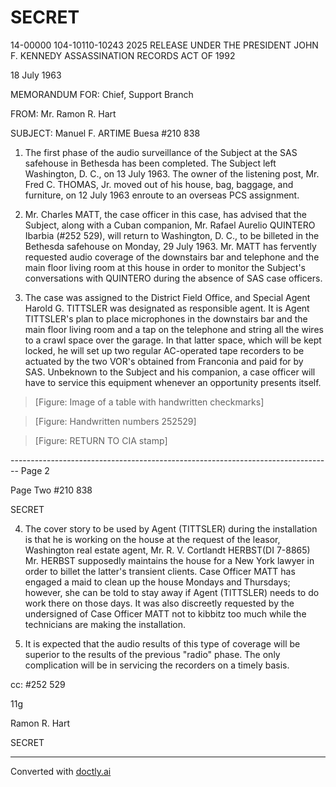 # SECRET

14-00000
104-10110-10243 2025 RELEASE UNDER THE PRESIDENT JOHN F. KENNEDY ASSASSINATION RECORDS ACT OF 1992

18 July 1963

MEMORANDUM FOR: Chief, Support Branch

FROM: Mr. Ramon R. Hart

SUBJECT: Manuel F. ARTIME Buesa
#210 838

1.  The first phase of the audio surveillance of the Subject at the SAS safehouse in Bethesda has been completed. The Subject left Washington, D. C., on 13 July 1963. The owner of the listening post, Mr. Fred C. THOMAS, Jr. moved out of his house, bag, baggage, and furniture, on 12 July 1963 enroute to an overseas PCS assignment.

2.  Mr. Charles MATT, the case officer in this case, has advised that the Subject, along with a Cuban companion, Mr. Rafael Aurelio QUINTERO Ibarbia (#252 529), will return to Washington, D. C., to be billeted in the Bethesda safehouse on Monday, 29 July 1963. Mr. MATT has fervently requested audio coverage of the downstairs bar and telephone and the main floor living room at this house in order to monitor the Subject's conversations with QUINTERO during the absence of SAS case officers.

3.  The case was assigned to the District Field Office, and Special Agent Harold G. TITTSLER was designated as responsible agent. It is Agent TITTSLER's plan to place microphones in the downstairs bar and the main floor living room and a tap on the telephone and string all the wires to a crawl space over the garage. In that latter space, which will be kept locked, he will set up two regular AC-operated tape recorders to be actuated by the two VOR's obtained from Franconia and paid for by SAS. Unbeknown to the Subject and his companion, a case officer will have to service this equipment whenever an opportunity presents itself.

> [Figure: Image of a table with handwritten checkmarks]

> [Figure: Handwritten numbers 252529]

> [Figure: RETURN TO CIA stamp]


-------------------------------------------------------------------------------- Page 2

Page Two
#210 838

SECRET

4. The cover story to be used by Agent (TITTSLER) during the installation is that he is working on the house at the request of the leasor, Washington real estate agent, Mr. R. V. Cortlandt HERBST(DI 7-8865) Mr. HERBST supposedly maintains the house for a New York lawyer in order to billet the latter's transient clients. Case Officer MATT has engaged a maid to clean up the house Mondays and Thursdays; however, she can be told to stay away if Agent (TITTSLER) needs to do work there on those days. It was also discreetly requested by the undersigned of Case Officer MATT not to kibbitz too much while the technicians are making the installation.

5. It is expected that the audio results of this type of coverage will be superior to the results of the previous "radio" phase. The only complication will be in servicing the recorders on a timely basis.

cc: #252 529

11g

Ramon R. Hart

SECRET


---
Converted with [doctly.ai](https://doctly.ai)